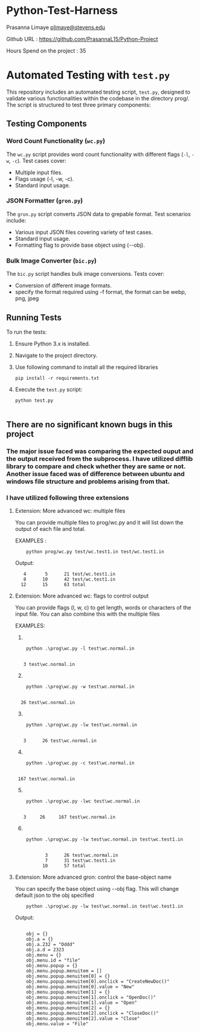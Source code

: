 # Python-Test-Harness
Prasanna Limaye plimaye@stevens.edu

Github URL : https://github.com/PrasannaL15/Python-Project

Hours Spend on the project : 35



# Automated Testing with `test.py`

This repository includes an automated testing script, `test.py`, designed to validate various functionalities within the codebase in the directory prog/. The script is structured to test three primary components:

## Testing Components

### Word Count Functionality (`wc.py`)

The `wc.py` script provides word count functionality with different flags (`-l`, `-w`, `-c`). Test cases cover:

- Multiple input files.
- Flags usage (-l, -w, -c).
- Standard input usage.

### JSON Formatter (`gron.py`)

The `gron.py` script converts JSON data to grepable format. Test scenarios include:

- Various input JSON files covering variety of test cases.
- Standard input usage.
- Formatting flag to provide base object using (--obj).

### Bulk Image Converter (`bic.py`)

The `bic.py` script handles bulk image conversions. Tests cover:

- Conversion of different image formats.
- specify the format required using -f format, the format can be webp, png, jpeg

## Running Tests

To run the tests:

1. Ensure Python 3.x is installed.
2. Navigate to the project directory.
3. Use following command to install all the required libraries 
   ```
   pip install -r requirements.txt
   ``` 
3. Execute the `test.py` script:

   ```bash
   python test.py



## There are no significant known bugs in this project

### The major issue faced was comparing the expected ouput and the output received from the subprocess. I have utilized difflib library to compare and check whether they are same or not. Another issue faced was of difference between ubuntu and windows file structure and problems arising from that.


### I have utilized following three extensions

1.  Extension: More advanced wc: multiple files

    You can provide multiple files to prog/wc.py and it will list down the output of each file and total.

    EXAMPLES :

    
    ```
        python prog/wc.py test/wc.test1.in test/wc.test1.in

    ```
    Output: 

           4       5      21 test/wc.test1.in
           8      10      42 test/wc.test1.in
          12      15      63 total
    
 
2.  Extension: More advanced wc: flags to control output

    You can provide flags (l, w, c) to get length, words or characters of the input file.
    You can also combine this with the multiple files 


    EXAMPLES:

    1.
    ```
        python .\prog\wc.py -l test\wc.normal.in 
    ```                                                                       
    
    ``` Output :

       3 test\wc.normal.in
    ```

    2.
    ```
        python .\prog\wc.py -w test\wc.normal.in 
    ```
    
    ``` Output :

      26 test\wc.normal.in
    ```

    3.
    ```
        python .\prog\wc.py -lw test\wc.normal.in 
    ```
    
    ``` Output :

       3      26 test\wc.normal.in
    ```

    4.
    ```
        python .\prog\wc.py -c test\wc.normal.in 
    ```
    
    ``` Output :

     167 test\wc.normal.in
    ```

    5.
    ```
        python .\prog\wc.py -lwc test\wc.normal.in 
    ```
    
    ``` Output :
   
       3     26     167 test\wc.normal.in
    ```

    6.
    ```
        python .\prog\wc.py -lw test\wc.normal.in test\wc.test1.in 
    ```
    
    ``` Output :

               3      26 test\wc.normal.in
               7      31 test\wc.test1.in
              10      57 total
    ```



3.  Extension: More advanced gron: control the base-object name

    You can specify the base object using --obj flag. This will change default json to the obj specified

    ```
        python .\prog\wc.py -lw test\wc.normal.in test\wc.test1.in 

    ```

    Output: 
    ```

        obj = {}
        obj.a = {}
        obj.a.232 = "Dddd"
        obj.a.d = 2323
        obj.menu = {}
        obj.menu.id = "file"
        obj.menu.popup = {}
        obj.menu.popup.menuitem = []
        obj.menu.popup.menuitem[0] = {}
        obj.menu.popup.menuitem[0].onclick = "CreateNewDoc()"
        obj.menu.popup.menuitem[0].value = "New"
        obj.menu.popup.menuitem[1] = {}
        obj.menu.popup.menuitem[1].onclick = "OpenDoc()"
        obj.menu.popup.menuitem[1].value = "Open"
        obj.menu.popup.menuitem[2] = {}
        obj.menu.popup.menuitem[2].onclick = "CloseDoc()"
        obj.menu.popup.menuitem[2].value = "Close"
        obj.menu.value = "File"
    ```



